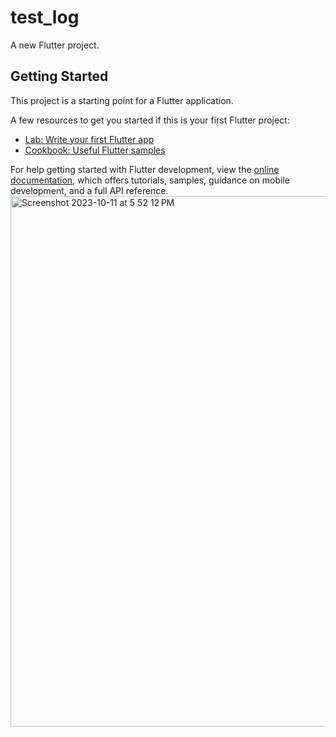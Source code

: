 # test_log

A new Flutter project.

## Getting Started

This project is a starting point for a Flutter application.

A few resources to get you started if this is your first Flutter project:

- [Lab: Write your first Flutter app](https://docs.flutter.dev/get-started/codelab)
- [Cookbook: Useful Flutter samples](https://docs.flutter.dev/cookbook)

For help getting started with Flutter development, view the
[online documentation](https://docs.flutter.dev/), which offers tutorials,
samples, guidance on mobile development, and a full API reference.
<img width="849" alt="Screenshot 2023-10-11 at 5 52 12 PM" src="https://github.com/Rahul7f/color_logging/assets/51960262/e4074eec-ccbc-458d-a2e1-3ace936a84ca">
